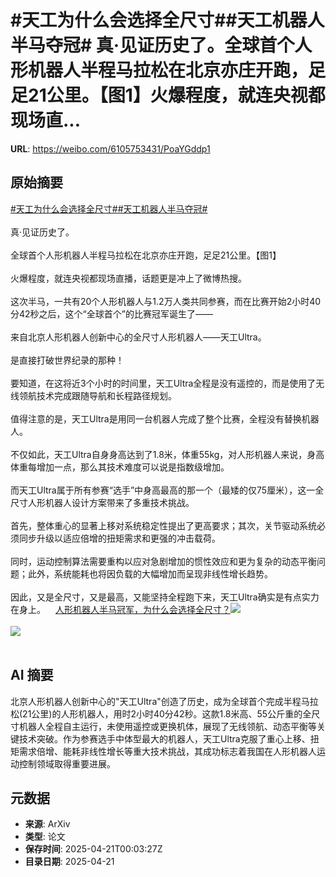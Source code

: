 # #天工为什么会选择全尺寸##天工机器人半马夺冠# 真·见证历史了。全球首个人形机器人半程马拉松在北京亦庄开跑，足足21公里。【图1】火爆程度，就连央视都现场直...

**URL**: https://weibo.com/6105753431/PoaYGddp1

## 原始摘要

<a href="https://m.weibo.cn/search?containerid=231522type%3D1%26t%3D10%26q%3D%23%E5%A4%A9%E5%B7%A5%E4%B8%BA%E4%BB%80%E4%B9%88%E4%BC%9A%E9%80%89%E6%8B%A9%E5%85%A8%E5%B0%BA%E5%AF%B8%23&amp;extparam=%23%E5%A4%A9%E5%B7%A5%E4%B8%BA%E4%BB%80%E4%B9%88%E4%BC%9A%E9%80%89%E6%8B%A9%E5%85%A8%E5%B0%BA%E5%AF%B8%23" data-hide=""><span class="surl-text">#天工为什么会选择全尺寸#</span></a><a href="https://m.weibo.cn/search?containerid=231522type%3D1%26t%3D10%26q%3D%23%E5%A4%A9%E5%B7%A5%E6%9C%BA%E5%99%A8%E4%BA%BA%E5%8D%8A%E9%A9%AC%E5%A4%BA%E5%86%A0%23&amp;extparam=%23%E5%A4%A9%E5%B7%A5%E6%9C%BA%E5%99%A8%E4%BA%BA%E5%8D%8A%E9%A9%AC%E5%A4%BA%E5%86%A0%23" data-hide=""><span class="surl-text">#天工机器人半马夺冠#</span></a> <br><br>真·见证历史了。<br><br>全球首个人形机器人半程马拉松在北京亦庄开跑，足足21公里。【图1】<br><br>火爆程度，就连央视都现场直播，话题更是冲上了微博热搜。<br><br>这次半马，一共有20个人形机器人与1.2万人类共同参赛，而在比赛开始2小时40分42秒之后，这个“全球首个”的比赛冠军诞生了——<br><br>来自北京人形机器人创新中心的全尺寸人形机器人——天工Ultra。<br><br>是直接打破世界纪录的那种！<br><br>要知道，在这将近3个小时的时间里，天工Ultra全程是没有遥控的，而是使用了无线领航技术完成跟随导航和长程路径规划。<br><br>值得注意的是，天工Ultra是用同一台机器人完成了整个比赛，全程没有替换机器人。<br><br>不仅如此，天工Ultra自身身高达到了1.8米，体重55kg，对人形机器人来说，身高体重每增加一点，那么其技术难度可以说是指数级增加。<br><br>而天工Ultra属于所有参赛“选手”中身高最高的那一个（最矮的仅75厘米），这一全尺寸人形机器人设计方案带来了多重技术挑战。<br><br>首先，整体重心的显著上移对系统稳定性提出了更高要求；其次，关节驱动系统必须同步升级以适应倍增的扭矩需求和更强的冲击载荷。<br><br>同时，运动控制算法需要重构以应对急剧增加的惯性效应和更为复杂的动态平衡问题；此外，系统能耗也将因负载的大幅增加而呈现非线性增长趋势。<br><br>因此，又是全尺寸，又是最高，又能坚持全程跑下来，天工Ultra确实是有点实力在身上。<a href="https://weibo.cn/sinaurl?u=https%3A%2F%2Fmp.weixin.qq.com%2Fs%2FS7tiV8g6L2Y02M-aqU7xcA" data-hide=""><span class="url-icon"><img style="width: 1rem;height: 1rem" src="https://h5.sinaimg.cn/upload/2015/09/25/3/timeline_card_small_web_default.png" referrerpolicy="no-referrer"></span><span class="surl-text">人形机器人半马冠军，为什么会选择全尺寸？</span></a><img style="" src="https://tvax3.sinaimg.cn/large/006Fd7o3ly1i0nhwk4q3hj30u00k048z.jpg" referrerpolicy="no-referrer"><br><br><img style="" src="https://tvax2.sinaimg.cn/large/006Fd7o3ly1i0nhwq4tesg30hs0a0x6s.gif" referrerpolicy="no-referrer"><br><br>

## AI 摘要

北京人形机器人创新中心的"天工Ultra"创造了历史，成为全球首个完成半程马拉松(21公里)的人形机器人，用时2小时40分42秒。这款1.8米高、55公斤重的全尺寸机器人全程自主运行，未使用遥控或更换机体，展现了无线领航、动态平衡等关键技术突破。作为参赛选手中体型最大的机器人，天工Ultra克服了重心上移、扭矩需求倍增、能耗非线性增长等重大技术挑战，其成功标志着我国在人形机器人运动控制领域取得重要进展。

## 元数据

- **来源**: ArXiv
- **类型**: 论文
- **保存时间**: 2025-04-21T00:03:27Z
- **目录日期**: 2025-04-21

